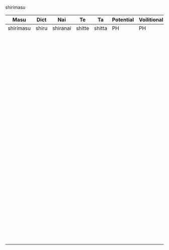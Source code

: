 shirimasu


Masu | Dict | Nai | Te | Ta | Potential | Voilitional | PH  | PH | PH | PH | PH
--- | --- | --- | --- |--- |--- |--- |--- |--- |--- |--- |---
shirimasu | shiru | shiranai | shitte | shitta | PH | PH | PH | PH | PH | PH | PH
    |    |    |   |    |   |   |    |    |   |   |
    |    |    |   |    |   |   |    |    |   |   |
    |    |    |   |    |   |   |    |    |   |   |
    |    |    |   |    |   |   |    |    |   |   |
    |    |    |   |    |   |   |    |    |   |   |
    |    |    |   |    |   |   |    |    |   |   |
    |    |    |   |    |   |   |    |    |   |   |
    |    |    |   |    |   |   |    |    |   |   |
    |    |    |   |    |   |   |    |    |   |   |
    |    |    |   |    |   |   |    |    |   |   |
    |    |    |   |    |   |   |    |    |   |   |
    |    |    |   |    |   |   |    |    |   |   |
    |    |    |   |    |   |   |    |    |   |   |
    |    |    |   |    |   |   |    |    |   |   |
    |    |    |   |    |   |   |    |    |   |   |
    |    |    |   |    |   |   |    |    |   |   |
    |    |    |   |    |   |   |    |    |   |   |
    |    |    |   |    |   |   |    |    |   |   |
    |    |    |   |    |   |   |    |    |   |   |
    |    |    |   |    |   |   |    |    |   |   |
    |    |    |   |    |   |   |    |    |   |   |
    |    |    |   |    |   |   |    |    |   |   |
    |    |    |   |    |   |   |    |    |   |   |
    |    |    |   |    |   |   |    |    |   |   |
    |    |    |   |    |   |   |    |    |   |   |
    |    |    |   |    |   |   |    |    |   |   |
    |    |    |   |    |   |   |    |    |   |   |
    |    |    |   |    |   |   |    |    |   |   |
    |    |    |   |    |   |   |    |    |   |   |
    |    |    |   |    |   |   |    |    |   |   |
    |    |    |   |    |   |   |    |    |   |   |
    |    |    |   |    |   |   |    |    |   |   |
    |    |    |   |    |   |   |    |    |   |   |
    |    |    |   |    |   |   |    |    |   |   |
    |    |    |   |    |   |   |    |    |   |   |
    |    |    |   |    |   |   |    |    |   |   |
    |    |    |   |    |   |   |    |    |   |   |
    |    |    |   |    |   |   |    |    |   |   |
    |    |    |   |    |   |   |    |    |   |   |
    |    |    |   |    |   |   |    |    |   |   |
    |    |    |   |    |   |   |    |    |   |   |
    |    |    |   |    |   |   |    |    |   |   |
    |    |    |   |    |   |   |    |    |   |   |
    |    |    |   |    |   |   |    |    |   |   |
    |    |    |   |    |   |   |    |    |   |   |
    |    |    |   |    |   |   |    |    |   |   |
    |    |    |   |    |   |   |    |    |   |   |
    |    |    |   |    |   |   |    |    |   |   |
    |    |    |   |    |   |   |    |    |   |   |
    |    |    |   |    |   |   |    |    |   |   |
    |    |    |   |    |   |   |    |    |   |   |
    |    |    |   |    |   |   |    |    |   |   |
    |    |    |   |    |   |   |    |    |   |   |
    |    |    |   |    |   |   |    |    |   |   |
    |    |    |   |    |   |   |    |    |   |   |
    |    |    |   |    |   |   |    |    |   |   |
    |    |    |   |    |   |   |    |    |   |   |
    |    |    |   |    |   |   |    |    |   |   |
    |    |    |   |    |   |   |    |    |   |   |
    |    |    |   |    |   |   |    |    |   |   |
    |    |    |   |    |   |   |    |    |   |   |
    |    |    |   |    |   |   |    |    |   |   |
    |    |    |   |    |   |   |    |    |   |   |
    |    |    |   |    |   |   |    |    |   |   |
    |    |    |   |    |   |   |    |    |   |   |
    |    |    |   |    |   |   |    |    |   |   |
    |    |    |   |    |   |   |    |    |   |   |
    |    |    |   |    |   |   |    |    |   |   |
    |    |    |   |    |   |   |    |    |   |   |
    |    |    |   |    |   |   |    |    |   |   |
    |    |    |   |    |   |   |    |    |   |   |
    |    |    |   |    |   |   |    |    |   |   |
    |    |    |   |    |   |   |    |    |   |   |
    |    |    |   |    |   |   |    |    |   |   |
    |    |    |   |    |   |   |    |    |   |   |
    |    |    |   |    |   |   |    |    |   |   |
    |    |    |   |    |   |   |    |    |   |   |
    |    |    |   |    |   |   |    |    |   |   |
    |    |    |   |    |   |   |    |    |   |   |
    |    |    |   |    |   |   |    |    |   |   |
    |    |    |   |    |   |   |    |    |   |   |
    |    |    |   |    |   |   |    |    |   |   |
    |    |    |   |    |   |   |    |    |   |   |
    |    |    |   |    |   |   |    |    |   |   |
    |    |    |   |    |   |   |    |    |   |   |
    |    |    |   |    |   |   |    |    |   |   |
    |    |    |   |    |   |   |    |    |   |   |
    |    |    |   |    |   |   |    |    |   |   |
    |    |    |   |    |   |   |    |    |   |   |
    |    |    |   |    |   |   |    |    |   |   |
    |    |    |   |    |   |   |    |    |   |   |
    |    |    |   |    |   |   |    |    |   |   |
    |    |    |   |    |   |   |    |    |   |   |
    |    |    |   |    |   |   |    |    |   |   |
    |    |    |   |    |   |   |    |    |   |   |
    |    |    |   |    |   |   |    |    |   |   |
    |    |    |   |    |   |   |    |    |   |   |
    |    |    |   |    |   |   |    |    |   |   |
    |    |    |   |    |   |   |    |    |   |   |
    |    |    |   |    |   |   |    |    |   |   |
    |    |    |   |    |   |   |    |    |   |   |
    |    |    |   |    |   |   |    |    |   |   |
    |    |    |   |    |   |   |    |    |   |   |
    |    |    |   |    |   |   |    |    |   |   |
    |    |    |   |    |   |   |    |    |   |   |
    |    |    |   |    |   |   |    |    |   |   |
    |    |    |   |    |   |   |    |    |   |   |
    |    |    |   |    |   |   |    |    |   |   |
    |    |    |   |    |   |   |    |    |   |   |
    |    |    |   |    |   |   |    |    |   |   |
    |    |    |   |    |   |   |    |    |   |   |
    |    |    |   |    |   |   |    |    |   |   |
